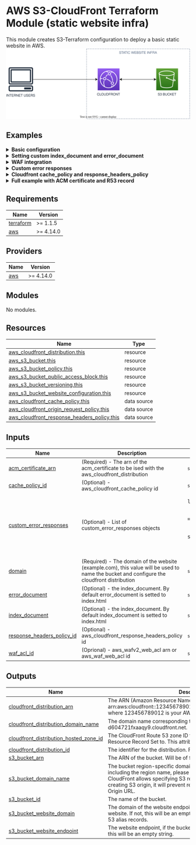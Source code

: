 <!-- BEGIN_TF_DOCS -->

# AWS S3-CloudFront Terraform Module (static website infra)
This module creates S3-Terraform configuration to deploy a basic static website in AWS.
![aws\_s3\_cloudfront](https://github.com/my-devops-way/CICD/blob/main/svg/front/aws-s3-cloudfront.svg?raw=true)
## Examples
<details>

**<summary> Basic configuration </summary>**

```hcl
module "website" {
  source              = "my-devops-way/s3-cloudfront-static-website/aws"
  domain              = "example.com"
  acm_certificate_arn = aws_acm_certificate.example.arn
}
```
</details>
<details>

**<summary> Setting custom index_document and error_document </summary>**

```hcl
module "website" {
  source              = "my-devops-way/s3-cloudfront-static-website/aws"
  domain              = "example.com"
  error_document      = "index.html"
  index_document      = "error.html"
  acm_certificate_arn = aws_acm_certificate.example.arn
}
```
</details>
<details>

**<summary> WAF integration </summary>**

```hcl
module "website" {
  source              = "my-devops-way/s3-cloudfront-static-website/aws"
  domain              = "example.com"
  acm_certificate_arn = aws_acm_certificate.website_certificate.arn
  waf_acl_id          = aws_wafv2_web_acl.example.arn
}
```
</details>
<details>

**<summary> Custom error responses </summary>**

```hcl
module "website" {
  source              = "my-devops-way/s3-cloudfront-static-website/aws"
  domain              = "example.com"
  acm_certificate_arn = aws_acm_certificate.example.arn
  custom_error_responses = [
    {
      error_caching_min_ttl = 1
      error_code            = 404
      response_code         = 200
      response_page_path    = "/"
    },
    {
      error_caching_min_ttl = 1
      error_code            = 403
      response_code         = 200
      response_page_path    = "/"

    }
  ]
}
```
</details>
<details>

**<summary> Cloudfront cache_policy and response_headers_policy </summary>**

```hcl
module "website" {
  source                     = "my-devops-way/s3-cloudfront-static-website/aws"
  domain                     = "example.com"
  error_document             = "index.html"
  index_document             = "error.html"
  acm_certificate_arn        = aws_acm_certificate.example.arn
  cache_policy_id            = aws_cloudfront_cache_policy.example.id
  response_headers_policy_id = aws_cloudfront_response_headers_policy.example.id
}
```
</details>
<details>

**<summary> Full example with ACM certificate and R53 record </summary>**

```hcl
# VARIABLES
locals {
  domain      = "example.mydevopsway.com"
  hosted_zone = "mydevopsway.com"
}
# R53
data "aws_route53_zone" "this" {
  name = local.hosted_zone
}
# Cration and validation of ACM certificate (for https)
resource "aws_acm_certificate" "this" {
  domain_name       = local.domain
  validation_method = "DNS"
}

resource "aws_route53_record" "this" {
  zone_id = data.aws_route53_zone.this.zone_id
  name    = (aws_acm_certificate.this.domain_validation_options[*].resource_record_name)[0]
  type    = "CNAME"
  ttl     = 300
  records = aws_acm_certificate.this.domain_validation_options[*].resource_record_value
}

resource "aws_acm_certificate_validation" "this" {
  certificate_arn         = aws_acm_certificate.this.arn
  validation_record_fqdns = [aws_route53_record.this.fqdn]
}

# MODULE
# cloufront and s3

module "website" {
  source              = "my-devops-way/s3-cloudfront-static-website/aws"
  domain              = local.domain
  acm_certificate_arn = aws_acm_certificate.this.arn
}

# R53
# DNS record for cloufront distribution

# for main domain "example.com"

# resource "aws_route53_record" "main_domain" {
#   zone_id = data.aws_route53_zone.this.zone_id
#   name    = local.domain
#   type    = "A"
# 
#   alias {
#     name                   = module.website.cloudfront_distribution_domain_name
#     zone_id                = module.website.cloudfront_distribution_hosted_zone_id
#     evaluate_target_health = false
#   }
# }

# for sub domain "subdomain.example.com"

resource "aws_route53_record" "sub_domain" {
  zone_id = data.aws_route53_zone.this.zone_id
  name    = local.domain
  type    = "CNAME"
  ttl     = "300"
  records = [module.website.cloudfront_distribution_domain_name]

}
```
</details>

## Requirements

| Name | Version |
|------|---------|
| <a name="requirement_terraform"></a> [terraform](#requirement\_terraform) | >= 1.1.5 |
| <a name="requirement_aws"></a> [aws](#requirement\_aws) | >= 4.14.0 |
## Providers

| Name | Version |
|------|---------|
| <a name="provider_aws"></a> [aws](#provider\_aws) | >= 4.14.0 |
## Modules

No modules.
## Resources

| Name | Type |
|------|------|
| [aws_cloudfront_distribution.this](https://registry.terraform.io/providers/hashicorp/aws/latest/docs/resources/cloudfront_distribution) | resource |
| [aws_s3_bucket.this](https://registry.terraform.io/providers/hashicorp/aws/latest/docs/resources/s3_bucket) | resource |
| [aws_s3_bucket_policy.this](https://registry.terraform.io/providers/hashicorp/aws/latest/docs/resources/s3_bucket_policy) | resource |
| [aws_s3_bucket_public_access_block.this](https://registry.terraform.io/providers/hashicorp/aws/latest/docs/resources/s3_bucket_public_access_block) | resource |
| [aws_s3_bucket_versioning.this](https://registry.terraform.io/providers/hashicorp/aws/latest/docs/resources/s3_bucket_versioning) | resource |
| [aws_s3_bucket_website_configuration.this](https://registry.terraform.io/providers/hashicorp/aws/latest/docs/resources/s3_bucket_website_configuration) | resource |
| [aws_cloudfront_cache_policy.this](https://registry.terraform.io/providers/hashicorp/aws/latest/docs/data-sources/cloudfront_cache_policy) | data source |
| [aws_cloudfront_origin_request_policy.this](https://registry.terraform.io/providers/hashicorp/aws/latest/docs/data-sources/cloudfront_origin_request_policy) | data source |
| [aws_cloudfront_response_headers_policy.this](https://registry.terraform.io/providers/hashicorp/aws/latest/docs/data-sources/cloudfront_response_headers_policy) | data source |
## Inputs

| Name | Description | Type |
|------|-------------|------|
| <a name="input_acm_certificate_arn"></a> [acm\_certificate\_arn](#input\_acm\_certificate\_arn) | (Required) - The arn of the acm\_certificate to be ised with the aws\_cloudfront\_distribution | `string` |
| <a name="input_cache_policy_id"></a> [cache\_policy\_id](#input\_cache\_policy\_id) | (Optional) - aws\_cloudfront\_cache\_policy id | `string` |
| <a name="input_custom_error_responses"></a> [custom\_error\_responses](#input\_custom\_error\_responses) | (Optional) - List of custom\_error\_responses objects | <pre>list(object({<br>    error_caching_min_ttl = number<br>    error_code            = number<br>    response_code         = number<br>    response_page_path    = string<br><br>  }))</pre> |
| <a name="input_domain"></a> [domain](#input\_domain) | (Required) - The domain of the website (example.com), this value will be used to name the bucket and configure the cloudfront distribution | `string` |
| <a name="input_error_document"></a> [error\_document](#input\_error\_document) | (Optional) - the index\_document. By default error\_document is setted to index.html | `string` |
| <a name="input_index_document"></a> [index\_document](#input\_index\_document) | (Optional) - the index\_document. By default index\_document is setted to index.html | `string` |
| <a name="input_response_headers_policy_id"></a> [response\_headers\_policy\_id](#input\_response\_headers\_policy\_id) | (Optional) - aws\_cloudfront\_response\_headers\_policy id | `string` |
| <a name="input_waf_acl_id"></a> [waf\_acl\_id](#input\_waf\_acl\_id) | (Oprional) - aws\_wafv2\_web\_acl arn or aws\_waf\_web\_acl id | `string` |
## Outputs

| Name | Description |
|------|-------------|
| <a name="output_cloudfront_distribution_arn"></a> [cloudfront\_distribution\_arn](#output\_cloudfront\_distribution\_arn) | The ARN (Amazon Resource Name) for the distribution. For example: arn:aws:cloudfront::123456789012:distribution/EDFDVBD632BHDS5, where 123456789012 is your AWS account ID. |
| <a name="output_cloudfront_distribution_domain_name"></a> [cloudfront\_distribution\_domain\_name](#output\_cloudfront\_distribution\_domain\_name) | The domain name corresponding to the distribution. For example: d604721fxaaqy9.cloudfront.net. |
| <a name="output_cloudfront_distribution_hosted_zone_id"></a> [cloudfront\_distribution\_hosted\_zone\_id](#output\_cloudfront\_distribution\_hosted\_zone\_id) | The CloudFront Route 53 zone ID that can be used to route an Alias Resource Record Set to. This attribute is simply an alias for the zone ID |
| <a name="output_cloudfront_distribution_id"></a> [cloudfront\_distribution\_id](#output\_cloudfront\_distribution\_id) | The identifier for the distribution. For example: EDFDVBD632BHDS5. |
| <a name="output_s3_bucket_arn"></a> [s3\_bucket\_arn](#output\_s3\_bucket\_arn) | The ARN of the bucket. Will be of format arn:aws:s3:::bucketname. |
| <a name="output_s3_bucket_domain_name"></a> [s3\_bucket\_domain\_name](#output\_s3\_bucket\_domain\_name) | The bucket region-specific domain name. The bucket domain name including the region name, please refer here for format. Note: The AWS CloudFront allows specifying S3 region-specific endpoint when creating S3 origin, it will prevent redirect issues from CloudFront to S3 Origin URL. |
| <a name="output_s3_bucket_id"></a> [s3\_bucket\_id](#output\_s3\_bucket\_id) | The name of the bucket. |
| <a name="output_s3_bucket_website_domain"></a> [s3\_bucket\_website\_domain](#output\_s3\_bucket\_website\_domain) | The domain of the website endpoint, if the bucket is configured with a website. If not, this will be an empty string. This is used to create Route 53 alias records. |
| <a name="output_s3_bucket_website_endpoint"></a> [s3\_bucket\_website\_endpoint](#output\_s3\_bucket\_website\_endpoint) | The website endpoint, if the bucket is configured with a website. If not, this will be an empty string. |

<!-- END_TF_DOCS -->
